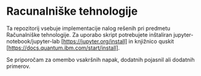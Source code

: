 # Racunalniške tehnologije

Ta repozitorij vsebuje implementacije nalog rešenih pri predmetu Računalniške tehnologije.
Za uporabo skript potrebujete inštaliran jupyter-notebook/jupyter-lab [https://jupyter.org/install] in 
knjižnico quskit [https://docs.quantum.ibm.com/start/install].

Se priporočam za omembo vsakršnih napak, dodatnih pojasnil ali dodatnih primerov.